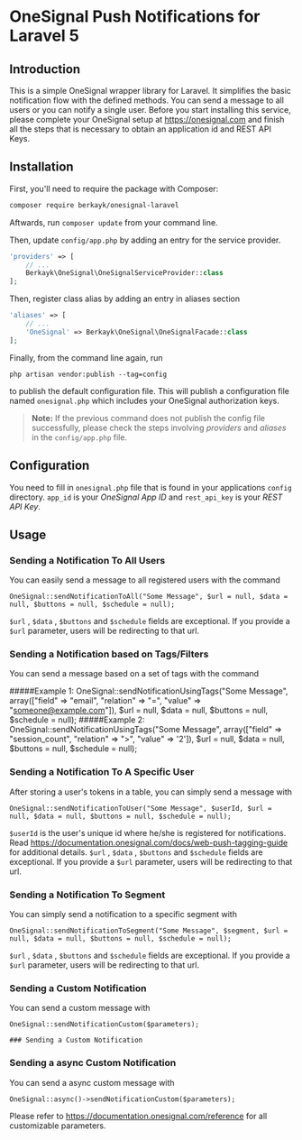 #  OneSignal Push Notifications for Laravel 5

## Introduction

This is a simple OneSignal wrapper library for Laravel. It simplifies the basic notification flow with the defined methods. You can send a message to all users or you can notify a single user. 
Before you start installing this service, please complete your OneSignal setup at https://onesignal.com and finish all the steps that is necessary to obtain an application id and REST API Keys.


## Installation

First, you'll need to require the package with Composer:

```sh
composer require berkayk/onesignal-laravel
```

Aftwards, run `composer update` from your command line.

Then, update `config/app.php` by adding an entry for the service provider.

```php
'providers' => [
	// ...
	Berkayk\OneSignal\OneSignalServiceProvider::class
];
```


Then, register class alias by adding an entry in aliases section

```php
'aliases' => [
	// ...
	'OneSignal' => Berkayk\OneSignal\OneSignalFacade::class
];
```


Finally, from the command line again, run 

```
php artisan vendor:publish --tag=config
``` 

to publish the default configuration file. 
This will publish a configuration file named `onesignal.php` which includes your OneSignal authorization keys.

> **Note:** If the previous command does not publish the config file successfully, please check the steps involving *providers* and *aliases* in the `config/app.php` file.


## Configuration

You need to fill in `onesignal.php` file that is found in your applications `config` directory.
`app_id` is your *OneSignal App ID* and `rest_api_key` is your *REST API Key*.

## Usage

### Sending a Notification To All Users

You can easily send a message to all registered users with the command

    OneSignal::sendNotificationToAll("Some Message", $url = null, $data = null, $buttons = null, $schedule = null);
    
`$url` , `$data` , `$buttons` and `$schedule` fields are exceptional. If you provide a `$url` parameter, users will be redirecting to that url.
    

### Sending a Notification based on Tags/Filters

You can send a message based on a set of tags with the command

#####Example 1:
    OneSignal::sendNotificationUsingTags("Some Message", array(["field" => "email", "relation" => "=", "value" => "someone@example.com"]), $url = null, $data = null, $buttons = null, $schedule = null);
#####Example 2:
    OneSignal::sendNotificationUsingTags("Some Message", array(["field" => "session_count", "relation" => ">", "value" => '2']), $url = null, $data = null, $buttons = null, $schedule = null);

### Sending a Notification To A Specific User

After storing a user's tokens in a table, you can simply send a message with

    OneSignal::sendNotificationToUser("Some Message", $userId, $url = null, $data = null, $buttons = null, $schedule = null);
    
`$userId` is the user's unique id where he/she is registered for notifications. Read https://documentation.onesignal.com/docs/web-push-tagging-guide for additional details.
`$url` , `$data` , `$buttons` and `$schedule` fields are exceptional. If you provide a `$url` parameter, users will be redirecting to that url.


### Sending a Notification To Segment

You can simply send a notification to a specific segment with

    OneSignal::sendNotificationToSegment("Some Message", $segment, $url = null, $data = null, $buttons = null, $schedule = null);
    
`$url` , `$data` , `$buttons` and `$schedule` fields are exceptional. If you provide a `$url` parameter, users will be redirecting to that url.

### Sending a Custom Notification

You can send a custom message with 

    OneSignal::sendNotificationCustom($parameters);
    
    ### Sending a Custom Notification
### Sending a async Custom Notification
You can send a async custom message with 

    OneSignal::async()->sendNotificationCustom($parameters);
    
Please refer to https://documentation.onesignal.com/reference for all customizable parameters.

